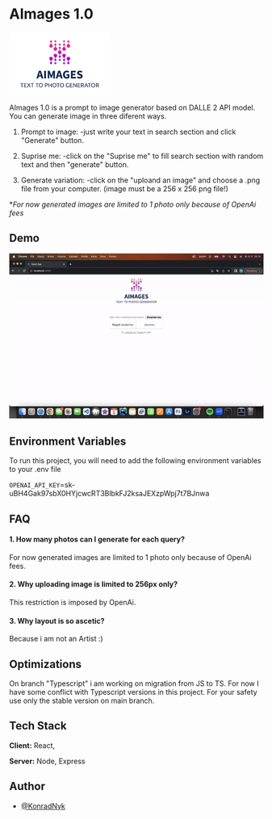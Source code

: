 
# AImages 1.0
<img alt= "AImage logo" align= "center" src= "https://github.com/nyxon1/Aimages/blob/523e0a8698c8eb3fafca4779b3dd0f899e72b449/src/logo.png">

AImages 1.0 is a prompt to image generator based on DALLE 2 API model. You can generate image in three diferent ways.

1. Prompt to image:
-just write your text in search section and click "Generate" button.

2. Suprise me:
-click on the "Suprise me" to fill search section with random text and then "generate" button.

3. Generate variation:
-click on the "uploand an image" and choose a .png file from your computer. (image must be a 256 x 256 png file!)

**For now generated images are limited to 1 photo only because of OpenAi fees*



## Demo
<img src= "https://github.com/nyxon1/Aimages/blob/cb0261d705164bd609ce28ecfdacf5fd0e774261/IMG_0958.gif" > 

## Environment Variables

To run this project, you will need to add the following environment variables to your .env file

`OPENAI_API_KEY`=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



## FAQ

#### 1. How many photos can I generate for each query?

For now generated images are limited to 1 photo only because of OpenAi fees.

#### 2. Why uploading image is limited to 256px only? 

This restriction is imposed by OpenAi.

#### 3. Why layout is so ascetic?

Because i am not an Artist :)

## Optimizations

On branch "Typescript" i am working on migration from JS to TS. For now I have some conflict with Typescript versions in this project. For your safety use only the stable version on main branch. 

## Tech Stack

**Client:** React,

**Server:** Node, Express

## Author

- [@KonradNyk](https://www.github.com/nyxon1)

